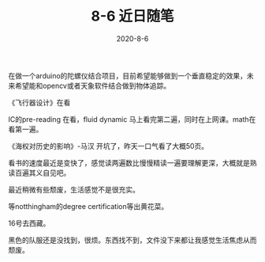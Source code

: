 ﻿---
layout: post
title: 8-6 近日随笔
date: 2020-8-6
categories: blog
tags: [日记]
description: 最近在做啥

---

在做一个arduino的陀螺仪结合项目，目前希望能够做到一个垂直稳定的效果，未来希望能和opencv或者天象软件结合做到物体追踪。


《飞行器设计》在看


IC的pre-reading 在看，fluid dynamic 马上看完第二遍，同时在上网课。math在看第一遍。

《海权对历史的影响》-马汉 开坑了，昨天一口气看了大概50页。

看书的速度最近是变快了，感觉读两遍数比慢慢精读一遍要理解更深，大概就是熟读百遍其义自见吧。

最近稍微有些颓废，生活感觉不是很充实。

等notthingham的degree certification等出黄花菜。

16号去西藏。

黑色的队服还是没找到，很烦。东西找不到，文件没下来都让我感觉生活焦虑从而颓废。



